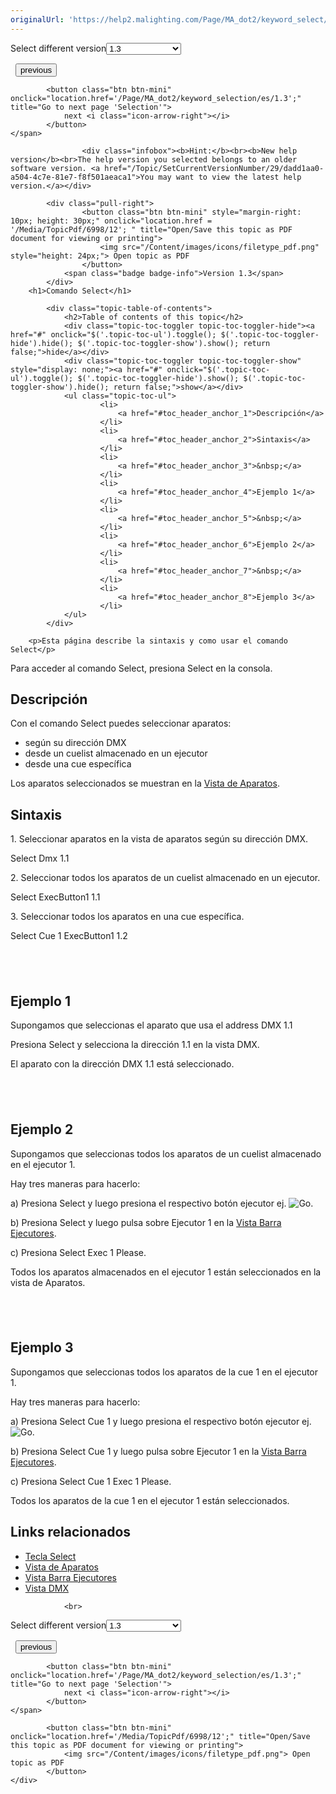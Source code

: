 ```yaml
---
originalUrl: 'https://help2.malighting.com/Page/MA_dot2/keyword_select/es/1.3'
---
```


<div class="topic-navigation">

<div class="pull-right">
	<span class="pull-left">


<div class="pull-left">
<form action="/Topic/SetCurrentVersionNumber" class="form-inline" id="frmTagSelector" method="post">	<span class="form-mini">
		<div class="input-prepend"><span class="add-on">Select different version</span><select autocomplete="off" id="versionNumberId" name="versionNumberId" onchange="$(this).closest('#frmTagSelector').submit();" style="width: 120px;"><option value="">- latest -</option>
<option value="3">1.1</option>
<option value="7">1.2</option>
<option selected="selected" value="12">1.3</option>
<option value="16">1.5</option>
<option value="29">1.9</option>
</select></div>
		<input data-val="true" data-val-number="The field Int32 must be a number." data-val-required="The Int32 field is required." id="ProductId" name="ProductId" type="hidden" value="7">
		<input id="CurrentGuid" name="CurrentGuid" type="hidden" value="dadd1aa0-a504-4c7e-81e7-f8f501aeaca1">
	</span>
</form></div>&nbsp;	</span>
	<span class="pull-right" style="white-space: nowrap;">
			<button class="btn btn-mini" onclick="location.href='/Page/MA_dot2/keyword_replace/es/1.3'; " title="Go to previous page 'Replace'">
				<i class="icon-arrow-left"></i> previous
			</button>

			<button class="btn btn-mini" onclick="location.href='/Page/MA_dot2/keyword_selection/es/1.3';" title="Go to next page 'Selection'">
				next <i class="icon-arrow-right"></i> 
			</button>
	</span>
</div>
<div class="clear-fix" style="margin-bottom: 10px"></div>
</div>

					<div class="infobox"><b>Hint:</b><br><b>New help version</b><br>The help version you selected belongs to an older software version. <a href="/Topic/SetCurrentVersionNumber/29/dadd1aa0-a504-4c7e-81e7-f8f501aeaca1">You may want to view the latest help version.</a></div>

			<div class="pull-right">
					<button class="btn btn-mini" style="margin-right: 10px; height: 30px;" onclick="location.href = '/Media/TopicPdf/6998/12'; " title="Open/Save this topic as PDF document for viewing or printing">
						<img src="/Content/images/icons/filetype_pdf.png" style="height: 24px;"> Open topic as PDF
					</button>
				<span class="badge badge-info">Version 1.3</span>
			</div>
		<h1>Comando Select</h1>

			<div class="topic-table-of-contents">
				<h2>Table of contents of this topic</h2>
				<div class="topic-toc-toggler topic-toc-toggler-hide"><a href="#" onclick="$('.topic-toc-ul').toggle(); $('.topic-toc-toggler-hide').hide(); $('.topic-toc-toggler-show').show(); return false;">hide</a></div>
				<div class="topic-toc-toggler topic-toc-toggler-show" style="display: none;"><a href="#" onclick="$('.topic-toc-ul').toggle(); $('.topic-toc-toggler-hide').show(); $('.topic-toc-toggler-show').hide(); return false;">show</a></div>
				<ul class="topic-toc-ul">
						<li>
							<a href="#toc_header_anchor_1">Descripción</a>
						</li>
						<li>
							<a href="#toc_header_anchor_2">Sintaxis</a>
						</li>
						<li>
							<a href="#toc_header_anchor_3">&nbsp;</a>
						</li>
						<li>
							<a href="#toc_header_anchor_4">Ejemplo 1</a>
						</li>
						<li>
							<a href="#toc_header_anchor_5">&nbsp;</a>
						</li>
						<li>
							<a href="#toc_header_anchor_6">Ejemplo 2</a>
						</li>
						<li>
							<a href="#toc_header_anchor_7">&nbsp;</a>
						</li>
						<li>
							<a href="#toc_header_anchor_8">Ejemplo 3</a>
						</li>
				</ul>
			</div>

		<p>Esta página describe la sintaxis y como usar el comando Select</p>

<p>Para acceder al comando Select, presiona&nbsp;<span class="hardkey">Select</span>&nbsp;en la consola.</p>

<a name="toc_header_anchor_1" id="toc_header_anchor_1" class="topic-toc-item"></a><h2>Descripción</h2>

<p>Con el comando Select puedes&nbsp;seleccionar aparatos:</p>

<ul>
	<li>según su dirección&nbsp;DMX</li>
	<li>desde un cuelist&nbsp;almacenado en un ejecutor</li>
	<li>desde una cue específica</li>
</ul>

<p>Los&nbsp;aparatos seleccionados se muestran en la&nbsp;<a href="/Topic/989f0b88-de3d-4818-8c0b-a69fa90b2106">Vista de Aparatos</a>.</p>

<a name="toc_header_anchor_2" id="toc_header_anchor_2" class="topic-toc-item"></a><h2>Sintaxis</h2>

<p>1. Seleccionar aparatos en la vista de aparatos según su dirección&nbsp;DMX.</p>

<div class="cl_input">Select Dmx 1.1</div>

<p>2. Seleccionar todos los aparatos de un cuelist&nbsp;almacenado en un ejecutor.</p>

<div class="cl_input">Select ExecButton1 1.1</div>

<p>3. Seleccionar todos los aparatos en una cue específica.</p>

<div class="cl_input">Select Cue 1 ExecButton1 1.2</div>

<a name="toc_header_anchor_3" id="toc_header_anchor_3" class="topic-toc-item"></a><h2>&nbsp;</h2>

<a name="toc_header_anchor_4" id="toc_header_anchor_4" class="topic-toc-item"></a><h2>Ejemplo 1</h2>

<p>Supongamos que seleccionas el aparato que usa el&nbsp;address DMX&nbsp;1.1</p>

<p>Presiona&nbsp;<span class="hardkey">Select</span>&nbsp;y selecciona la dirección <span class="softkey">1.1</span>&nbsp;en la vista DMX.</p>

<p>El aparato con la dirección DMX 1.1 está seleccionado.</p>

<a name="toc_header_anchor_5" id="toc_header_anchor_5" class="topic-toc-item"></a><h2>&nbsp;</h2>

<a name="toc_header_anchor_6" id="toc_header_anchor_6" class="topic-toc-item"></a><h2>Ejemplo 2</h2>

<p>Supongamos que seleccionas todos los aparatos de un cuelist&nbsp;almacenado en el ejecutor 1.</p>

<p>Hay tres maneras para hacerlo:</p>

<p>a) Presiona&nbsp;<span class="hardkey">Select</span>&nbsp;y luego presiona el respectivo botón ejecutor&nbsp;ej. <span class="hardkey"><img alt="Go" src="/Media/Mlg/go_1.png"></span>.</p>

<p>b) Presiona&nbsp;<span class="hardkey">Select</span>&nbsp;y luego pulsa sobre&nbsp;<span class="softkey">Ejecutor&nbsp;1</span>&nbsp;en la&nbsp;<a href="/Topic/d8ca000e-cf13-448d-ac3e-129272e731d8">Vista Barra Ejecutores</a>.</p>

<p>c) Presiona&nbsp;<span class="hardkey">Select</span> <span class="hardkey">Exec</span> <span class="hardkey">1</span> <span class="hardkey">Please</span>.</p>

<p>Todos los aparatos almacenados en el ejecutor 1 están seleccionados en la vista de Aparatos.</p>

<a name="toc_header_anchor_7" id="toc_header_anchor_7" class="topic-toc-item"></a><h2>&nbsp;</h2>

<a name="toc_header_anchor_8" id="toc_header_anchor_8" class="topic-toc-item"></a><h2>Ejemplo 3</h2>

<p>Supongamos que seleccionas todos los aparatos de la cue 1 en el ejecutor 1.</p>

<p>Hay tres maneras para hacerlo:</p>

<p>a) Presiona&nbsp;<span class="hardkey">Select</span> <span class="hardkey">Cue</span> <span class="hardkey">1</span> y luego presiona el respectivo botón ejecutor&nbsp;ej. <span class="hardkey"><img alt="Go" src="/Media/Mlg/go_1.png"></span>.</p>

<p>b) Presiona&nbsp;<span class="hardkey">Select</span> <span class="hardkey">Cue</span> <span class="hardkey">1</span>&nbsp;y luego pulsa sobre&nbsp;<span class="softkey">Ejecutor&nbsp;1</span>&nbsp;en la&nbsp;<a href="/Topic/d8ca000e-cf13-448d-ac3e-129272e731d8">Vista Barra Ejecutores</a>.</p>

<p>c) Presiona&nbsp;<span class="hardkey">Select</span> <span class="hardkey">Cue</span> <span class="hardkey">1</span> <span class="hardkey">Exec</span> <span class="hardkey">1</span> <span class="hardkey">Please</span>.</p>

<p>Todos los aparatos de la cue 1 en el ejecutor 1 están seleccionados.</p>

<a name="toc_header_anchor_9" id="toc_header_anchor_9" class="topic-toc-item"></a><h2>Links relacionados</h2>

<ul>
	<li><a href="/Topic/7a9a5314-9d16-47f5-8726-ebfecf3822d3">Tecla Select</a></li>
	<li><a href="/Topic/989f0b88-de3d-4818-8c0b-a69fa90b2106">Vista de Aparatos</a></li>
	<li><a href="/Topic/af87cdc8-b54b-41ee-b614-26065230c7ec">Vista Barra Ejecutores</a></li>
	<li><a href="/Topic/2f939332-43b1-44f0-9a0e-3121d5083e70">Vista&nbsp;DMX</a></li>
</ul>


				<br>
<div class="topic-navigation">

<div class="pull-right">
	<span class="pull-left">


<div class="pull-left">
<form action="/Topic/SetCurrentVersionNumber" class="form-inline" id="frmTagSelector" method="post">	<span class="form-mini">
		<div class="input-prepend"><span class="add-on">Select different version</span><select autocomplete="off" id="versionNumberId" name="versionNumberId" onchange="$(this).closest('#frmTagSelector').submit();" style="width: 120px;"><option value="">- latest -</option>
<option value="3">1.1</option>
<option value="7">1.2</option>
<option selected="selected" value="12">1.3</option>
<option value="16">1.5</option>
<option value="29">1.9</option>
</select></div>
		<input data-val="true" data-val-number="The field Int32 must be a number." data-val-required="The Int32 field is required." id="ProductId" name="ProductId" type="hidden" value="7">
		<input id="CurrentGuid" name="CurrentGuid" type="hidden" value="dadd1aa0-a504-4c7e-81e7-f8f501aeaca1">
	</span>
</form></div>&nbsp;	</span>
	<span class="pull-right" style="white-space: nowrap;">
			<button class="btn btn-mini" onclick="location.href='/Page/MA_dot2/keyword_replace/es/1.3'; " title="Go to previous page 'Replace'">
				<i class="icon-arrow-left"></i> previous
			</button>

			<button class="btn btn-mini" onclick="location.href='/Page/MA_dot2/keyword_selection/es/1.3';" title="Go to next page 'Selection'">
				next <i class="icon-arrow-right"></i> 
			</button>
	</span>
</div>
	<div class="clear-fix"></div>
	<div class="pull-right">
	
			<button class="btn btn-mini" onclick="location.href='/Media/TopicPdf/6998/12';" title="Open/Save this topic as PDF document for viewing or printing">
				<img src="/Content/images/icons/filetype_pdf.png"> Open topic as PDF
			</button>
	</div>
<div class="clear-fix" style="margin-bottom: 10px"></div>
</div>

	
